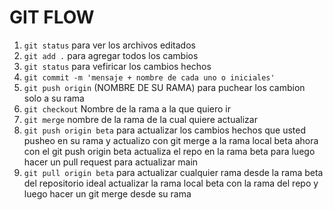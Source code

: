 # **GIT FLOW**

1. `git status` para ver los archivos editados
2. `git add .` para agregar todos los cambios
3. `git status` para vefiricar los cambios hechos
4. `git commit -m 'mensaje + nombre de cada uno o iniciales'`
5. `git push origin` (NOMBRE DE SU RAMA) para puchear los cambion solo a su rama
6. `git checkout` Nombre de la rama a la que quiero ir
7. `git merge` nombre de la rama de la cual quiere actualizar
8. `git push origin beta` para actualizar los cambios hechos que usted pusheo en su rama y actualizo con git merge a la rama local
   beta ahora con el git push origin beta actualiza el repo en la rama beta para luego hacer un pull request para actualizar main
9. `git pull origin beta` para actualizar cualquier rama desde la rama beta del repositorio ideal
   actualizar la rama local beta con la rama del repo  y luego hacer un git merge desde su rama
